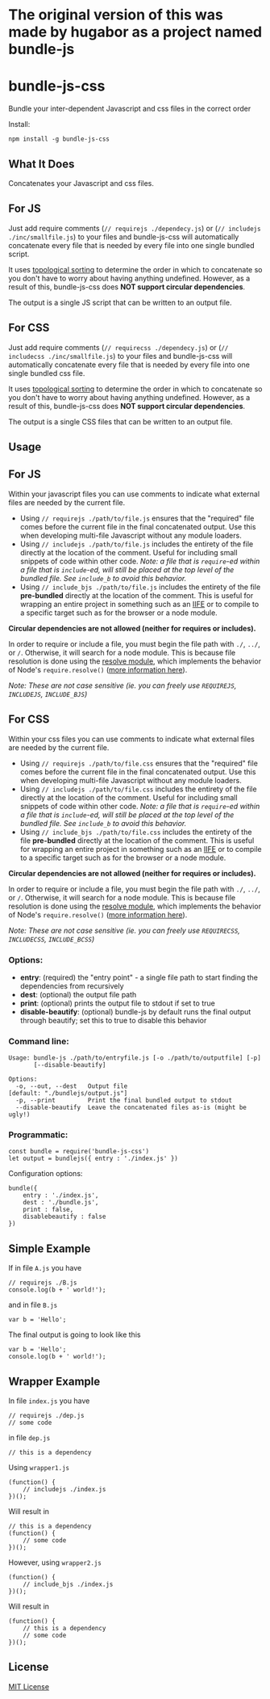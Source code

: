 # The original version of this was made by hugabor as a project named bundle-js

# bundle-js-css

Bundle your inter-dependent Javascript and css files in the correct order

Install:

    npm install -g bundle-js-css

## What It Does

Concatenates your Javascript and css files.

## For JS
Just add require comments (`// requirejs ./dependecy.js`) or (`// includejs ./inc/smallfile.js`) to your files and bundle-js-css will automatically concatenate every file that is needed by every file into one single bundled script.

It uses [topological sorting](https://en.wikipedia.org/wiki/Topological_sorting) to determine the order in which to concatenate so you don't have to worry about having anything undefined. However, as a result of this, bundle-js-css does **NOT support circular dependencies**.

The output is a single JS script that can be written to an output file.

## For CSS
Just add require comments (`// requirecss ./dependecy.js`) or (`// includecss ./inc/smallfile.js`) to your files and bundle-js-css will automatically concatenate every file that is needed by every file into one single bundled css file.

It uses [topological sorting](https://en.wikipedia.org/wiki/Topological_sorting) to determine the order in which to concatenate so you don't have to worry about having anything undefined. However, as a result of this, bundle-js-css does **NOT support circular dependencies**.

The output is a single CSS files that can be written to an output file.

## Usage

## For JS

Within your javascript files you can use comments to indicate what external files are needed by the current file.

+ Using `// requirejs ./path/to/file.js` ensures that the "required" file comes before the current file in the final concatenated output. Use this when developing multi-file Javascript without any module loaders.
+ Using `// includejs ./path/to/file.js` includes the entirety of the file directly at the location of the comment. Useful for including small snippets of code within other code. *Note: a file that is `require`-ed within a file that is `include`-ed, will still be placed at the top level of the bundled file. See `include_b` to avoid this behavior.*
+ Using `// include_bjs ./path/to/file.js` includes the entirety of the file **pre-bundled** directly at the location of the comment. This is useful for wrapping an entire project in something such as an [IIFE](http://benalman.com/news/2010/11/immediately-invoked-function-expression/) or to compile to a specific target such as for the browser or a node module.

**Circular dependencies are not allowed (neither for requires or includes).**

In order to require or include a file, you must begin the file path with `./`, `../`, or `/`. Otherwise, it will search for a node module. This is because file resolution is done using the [resolve module](https://www.npmjs.com/package/resolve), which implements the behavior of Node's `require.resolve()` ([more information here](https://nodejs.org/api/modules.html#modules_all_together)).

*Note: These are not case sensitive (ie. you can freely use `REQUIREJS`, `INCLUDEJS`, `INCLUDE_BJS`)*

## For CSS

Within your css files you can use comments to indicate what external files are needed by the current file.

+ Using `// requirejs ./path/to/file.css` ensures that the "required" file comes before the current file in the final concatenated output. Use this when developing multi-file Javascript without any module loaders.
+ Using `// includejs ./path/to/file.css` includes the entirety of the file directly at the location of the comment. Useful for including small snippets of code within other code. *Note: a file that is `require`-ed within a file that is `include`-ed, will still be placed at the top level of the bundled file. See `include_b` to avoid this behavior.*
+ Using `// include_bjs ./path/to/file.css` includes the entirety of the file **pre-bundled** directly at the location of the comment. This is useful for wrapping an entire project in something such as an [IIFE](http://benalman.com/news/2010/11/immediately-invoked-function-expression/) or to compile to a specific target such as for the browser or a node module.

**Circular dependencies are not allowed (neither for requires or includes).**

In order to require or include a file, you must begin the file path with `./`, `../`, or `/`. Otherwise, it will search for a node module. This is because file resolution is done using the [resolve module](https://www.npmjs.com/package/resolve), which implements the behavior of Node's `require.resolve()` ([more information here](https://nodejs.org/api/modules.html#modules_all_together)).

*Note: These are not case sensitive (ie. you can freely use `REQUIRECSS`, `INCLUDECSS`, `INCLUDE_BCSS`)*

### Options:

+ **entry**: (required) the "entry point" - a single file path to start finding the dependencies from recursively
+ **dest**: (optional) the output file path
+ **print**: (optional) prints the output file to stdout if set to true
+ **disable-beautify**: (optional) bundle-js by default runs the final output through beautify; set this to true to disable this behavior

### Command line:

    Usage: bundle-js ./path/to/entryfile.js [-o ./path/to/outputfile] [-p]
           [--disable-beautify]

    Options:
      -o, --out, --dest   Output file                                          [default: "./bundlejs/output.js"]
      -p, --print         Print the final bundled output to stdout
      --disable-beautify  Leave the concatenated files as-is (might be ugly!)

### Programmatic:

    const bundle = require('bundle-js-css')
    let output = bundlejs({ entry : './index.js' })

Configuration options:

    bundle({
        entry : './index.js',
        dest : './bundle.js',
        print : false,
        disablebeautify : false
    })

## Simple Example

If in file `A.js` you have

    // requirejs ./B.js
    console.log(b + ' world!');

and in file `B.js`

    var b = 'Hello';

The final output is going to look like this

    var b = 'Hello';
    console.log(b + ' world!');

## Wrapper Example

In file `index.js` you have

    // requirejs ./dep.js
    // some code

in file `dep.js`

    // this is a dependency

Using `wrapper1.js`

    (function() {
        // includejs ./index.js
    })();

Will result in

    // this is a dependency
    (function() {
        // some code
    })();

However, using `wrapper2.js`

    (function() {
        // include_bjs ./index.js
    })();

Will result in

    (function() {
        // this is a dependency
        // some code
    })();

## License

[MIT License](LICENSE)
